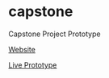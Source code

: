 # capstone
Capstone Project Prototype

[Website](https://rcolinray.github.io/capstone)

[Live Prototype](https://dmscreen.herokuapp.com)
